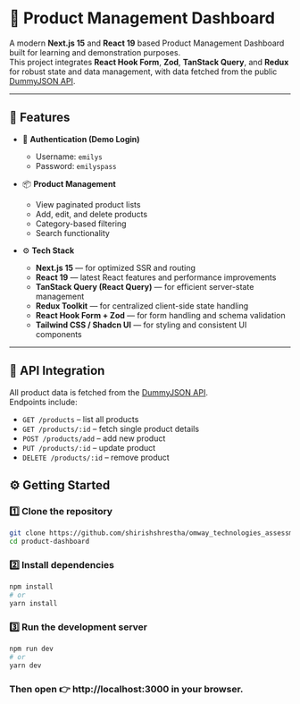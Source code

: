 # 🛒 Product Management Dashboard

A modern **Next.js 15** and **React 19** based Product Management Dashboard built for learning and demonstration purposes.  
This project integrates **React Hook Form**, **Zod**, **TanStack Query**, and **Redux** for robust state and data management, with data fetched from the public [DummyJSON API](https://dummyjson.com/).

---

## 🚀 Features

- 🔐 **Authentication (Demo Login)**

  - Username: `emilys`
  - Password: `emilyspass`

- 📦 **Product Management**

  - View paginated product lists
  - Add, edit, and delete products
  - Category-based filtering
  - Search functionality

- ⚙️ **Tech Stack**
  - **Next.js 15** — for optimized SSR and routing
  - **React 19** — latest React features and performance improvements
  - **TanStack Query (React Query)** — for efficient server-state management
  - **Redux Toolkit** — for centralized client-side state handling
  - **React Hook Form + Zod** — for form handling and schema validation
  - **Tailwind CSS / Shadcn UI** — for styling and consistent UI components

---

## 🧠 API Integration

All product data is fetched from the [DummyJSON API](https://dummyjson.com/products).  
Endpoints include:

- `GET /products` – list all products
- `GET /products/:id` – fetch single product details
- `POST /products/add` – add new product
- `PUT /products/:id` – update product
- `DELETE /products/:id` – remove product

## ⚙️ Getting Started

### 1️⃣ Clone the repository

```bash
git clone https://github.com/shirishshrestha/omway_technologies_assessment.git
cd product-dashboard
```

### 2️⃣ Install dependencies

```bash
npm install
# or
yarn install
```

### 3️⃣ Run the development server

```bash
npm run dev
# or
yarn dev
```

### Then open 👉 http://localhost:3000 in your browser.
